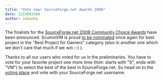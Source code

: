 ```yaml
---
title: "Vote now! SourceForge.net Awards 2008"
date: 1215092160
author: Jubanka
---
```


The finalists for the [SourceForge.net 2008 Community Choice Awards](https://sourceforge.net/community/cca08/) have been announced. ScummVM is proud [to be nominated](https://sourceforge.net/community/cca08-finalists) once again for best project in the "Best Project for Gamers" category (also in another one which we don't care that much if we win ;-) ).

Thanks to all our users who voted for us in the preliminaries. You have to vote for your favorite project one more time (hint: starts with "S", ends with "VM") to select the best of the best in SourceForge.net. So head on to the [voting place](https://sourceforge.net/community/cca08/) and vote with your SourceForge.net username.

